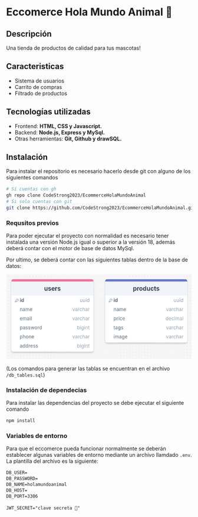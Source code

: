 # Eccomerce Hola Mundo Animal 🐶

## Descripción

Una tienda de productos de calidad para tus mascotas!

## Caracteristicas

- Sistema de usuarios
- Carrito de compras
- Filtrado de productos

## Tecnologías utilizadas

- Frontend: **HTML, CSS y Javascript.**
- Backend: **Node.js, Express y MySql.**
- Otras herramientas: **Git, Github y drawSQL.**

## Instalación

Para instalar el repositorio es necesario hacerlo desde git con alguno de los siguientes comandos

```bash
# Sí cuentas con gh
gh repo clone CodeStrong2023/EcommerceHolaMundoAnimal
# Si solo cuentas con git
git clone https://github.com/CodeStrong2023/EcommerceHolaMundoAnimal.git
```

### Requsitos previos

Para poder ejecutar el proyecto con normalidad es necesario tener instalada una versión Node.js igual o superior a la versión 18, además deberá contar con el motor de base de datos MySql.

Por ultimo, se deberá contar con las siguientes tablas dentro de la base de datos:

![Base de datos](/db_diagram.png)

(Los comandos para generar las tablas se encuentran en el archivo `/db_tables.sql`)

### Instalación de dependecias

Para instalar las dependencias del proyecto se debe ejecutar el siguiente comando

```bash
npm install
```

### Variables de entorno

Para que el eccomerce pueda funcionar normalmente se deberán establecer algunas variables de entorno mediante un archivo llamdado `.env`. La plantilla del archivo es la siguiente:

```plaintext
DB_USER=
DB_PASSWORD=
DB_NAME=holamundoanimal
DB_HOST=
DB_PORT=3306

JWT_SECRET="clave secreta 🤫"
```